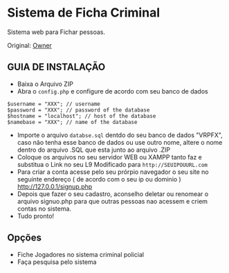 # Sistema de Ficha Criminal
Sistema web para Fichar pessoas.

Original: [Owner](https://forum.fivem.net/u/davendrix)

## GUIA DE INSTALAÇÃO
- Baixa o Arquivo ZIP
- Abra o `config.php` e configure de acordo com seu banco de dados
```
$username = "XXX"; // username
$password = "XXX"; // password of the database
$hostname = "localhost"; // host of the database
$namebase = "XXX"; // name of the database
```
- Importe o arquivo `databse.sql` dentdo do seu banco de dados "VRPFX", caso não tenha esse banco de dados ou use outro nome, altere o nome dentro do arquivo .SQL que esta junto ao arquivo .ZIP
- Coloque os arquivos no seu servidor WEB ou XAMPP tanto faz e substitua o Link no seu L9 Modificado para `http://SEUIPOUURL.com`
- Para criar a conta acesse pelo seu prórpio navegador o seu site no seguinte endereço ( de acordo com o seu ip ou dominio ) 
 http://127.0.0.1/signup.php
- Depois que fazer o seu cadastro, aconselho deletar ou renomear o arquivo signuo.php para que outras pessoas nao acessem e criem contas no sistema.
- Tudo pronto!


## Opções
- Fiche Jogadores no sistema criminal policial
- Faça pesquisa pelo sistema

